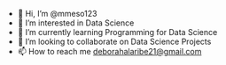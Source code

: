 - 👋 Hi, I’m @mmeso123
- 👀 I’m interested in Data Science
- 🌱 I’m currently learning Programming for Data Science
- 💞️ I’m looking to collaborate on Data Science Projects
- 📫 How to reach me deborahalaribe21@gmail.com

<!---
mmeso123/mmeso123 is a ✨ special ✨ repository because its `README.md` (this file) appears on your GitHub profile.
You can click the Preview link to take a look at your changes.
--->
